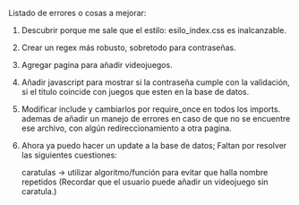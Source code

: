 Listado de errores o cosas a mejorar:

1. Descubrir porque me sale que el estilo: esilo_index.css es inalcanzable.

2. Crear un regex más robusto, sobretodo para contraseñas.

3. Agregar pagina para añadir videojuegos.

4. Añadir javascript para mostrar si la contraseña cumple con la validación, si el titulo coincide con juegos que esten en la base de datos.

7. Modificar include y cambiarlos por require_once en todos los imports. ademas de añadir un manejo de errores en caso de que no se encuentre ese archivo, con algún redireccionamiento a otra pagina.


9. Ahora ya puedo hacer un update a la base de datos; Faltan por resolver las siguientes cuestiones:

    caratulas -> utilizar algoritmo/función para evitar que halla nombre repetidos
    (Recordar que el usuario puede añadir un videojuego sin caratula.)